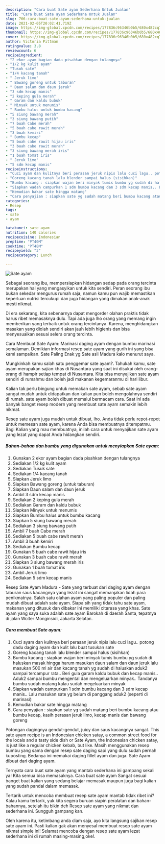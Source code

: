 ```yaml
---
description: "Cara buat Sate ayam Sederhana Untuk Jualan"
title: "Cara buat Sate ayam Sederhana Untuk Jualan"
slug: 706-cara-buat-sate-ayam-sederhana-untuk-jualan
date: 2021-02-05T20:02:41.719Z
image: https://img-global.cpcdn.com/recipes/177836c96346b0b5/680x482cq70/sate-ayam-foto-resep-utama.jpg
thumbnail: https://img-global.cpcdn.com/recipes/177836c96346b0b5/680x482cq70/sate-ayam-foto-resep-utama.jpg
cover: https://img-global.cpcdn.com/recipes/177836c96346b0b5/680x482cq70/sate-ayam-foto-resep-utama.jpg
author: Victoria Pittman
ratingvalue: 3.8
reviewcount: 6
recipeingredient:
- "2 ekor ayam bagian dada pisahkan dengan tulangnya"
- "1/2 kg kulit ayam"
- "Tusuk sate"
- "1/4 kacang tanah"
- " Jeruk limo"
- " Bawang goreng untuk taburan"
- " Daun salam dan daun jeruk"
- "3 sdm kecap manis"
- "2 keping gula merah"
- " Garam dan kaldu bubuk"
- " Minyak untuk menumis"
- " Bumbu halus untuk bumbu kacang"
- "5 siung bawang merah"
- "3 siung bawang putih"
- "7 buah Cabe merah"
- "5 buah cabe rawit merah"
- "3 buah kemiri"
- " Bumbu kecap"
- "5 buah cabe rawit hijau iris"
- "3 buah cabe rawit merah"
- "3 siung bawang merah iris"
- "1 buah tomat iris"
- " Jeruk limo"
- "5 sdm kecap manis"
recipeinstructions:
- "Cuci ayam dan kulitnya beri perasan jeruk nipis lalu cuci lagu.. potong dadu daging ayam dan kulit lalu buat tusukan sate"
- "Goreng kacang tanah lalu blender sampai halus (sisihkan)"
- "Bumbu kacang : siapkan wajan beri minyak tumis bumbu yg sudah di haluskan masak hingga harum masukan daun salam dan daun jeruk lalu masukan 500 ml air dan kacang tanah yg sudah di haluskan aduk2 sampai tercampur rata.. Beri gula garam kaldu bubuk dan kecap manis.. Aduk2 sampai bumbu mengental dan mengeluarkan minyak.. Tandanya bumbu sudah matang kalau sudah megeluarkan minyak"
- "Siapkan wadah campurkan 1 sdm bumbu kacang dan 3 sdm kecap manis.. Lalu masukan sate yg belum di panggang aduk2 (seperti di marinasi)"
- "Kemudian bakar sate hingga matang"
- "Cara penyajian : siapkan sate yg sudah matang beri bumbu kacang atau bumbu kecap, kasih perasan jeruk limo, kecap manis dan bawang goreng"
categories:
- Resep
tags:
- sate
- ayam

katakunci: sate ayam 
nutrition: 140 calories
recipecuisine: Indonesian
preptime: "PT40M"
cooktime: "PT48M"
recipeyield: "3"
recipecategory: Lunch

---
```



![Sate ayam](https://img-global.cpcdn.com/recipes/177836c96346b0b5/680x482cq70/sate-ayam-foto-resep-utama.jpg)

Sebagai seorang ibu, mempersiapkan hidangan sedap pada orang tercinta merupakan hal yang mengasyikan untuk kita sendiri. Peran seorang ibu bukan sekedar mengurus rumah saja, namun kamu pun wajib memastikan keperluan nutrisi tercukupi dan juga hidangan yang dimakan anak-anak mesti nikmat.

Di era  sekarang, kita sebenarnya dapat mengorder olahan praktis tidak harus ribet memasaknya dulu. Tapi ada juga lho orang yang memang ingin memberikan yang terbaik untuk orang tercintanya. Karena, menghidangkan masakan yang diolah sendiri akan jauh lebih higienis dan bisa menyesuaikan sesuai selera orang tercinta. 

Cara Membuat Sate Ayam: Marinasi daging ayam dengan bumbu marinasi semalaman. Demikian informasi resep sate ayam yang gurih ini yang bisa kami sampaikan. Sate Paling Enak yg Sate asli Madura kalo menurut saya.

Mungkinkah kamu salah satu penggemar sate ayam?. Tahukah kamu, sate ayam merupakan sajian khas di Nusantara yang saat ini disukai oleh orang-orang di hampir setiap tempat di Nusantara. Kita bisa menyajikan sate ayam sendiri di rumahmu dan boleh jadi makanan kegemaranmu di hari libur.

Kalian tak perlu bingung untuk memakan sate ayam, sebab sate ayam sangat mudah untuk didapatkan dan kalian pun boleh mengolahnya sendiri di rumah. sate ayam boleh dibuat memalui bermacam cara. Saat ini ada banyak banget resep modern yang membuat sate ayam semakin lebih nikmat.

Resep sate ayam juga mudah untuk dibuat, lho. Anda tidak perlu repot-repot untuk memesan sate ayam, karena Anda bisa membuatnya ditempatmu. Bagi Kalian yang mau membuatnya, inilah cara untuk menyajikan sate ayam yang lezat yang dapat Anda hidangkan sendiri.

<!--inarticleads1-->

##### Bahan-bahan dan bumbu yang digunakan untuk menyiapkan Sate ayam:

1. Gunakan 2 ekor ayam bagian dada pisahkan dengan tulangnya
1. Sediakan 1/2 kg kulit ayam
1. Sediakan Tusuk sate
1. Sediakan 1/4 kacang tanah
1. Siapkan  Jeruk limo
1. Siapkan  Bawang goreng (untuk taburan)
1. Siapkan  Daun salam dan daun jeruk
1. Ambil 3 sdm kecap manis
1. Sediakan 2 keping gula merah
1. Sediakan  Garam dan kaldu bubuk
1. Siapkan  Minyak untuk menumis
1. Siapkan  Bumbu halus untuk bumbu kacang
1. Siapkan 5 siung bawang merah
1. Sediakan 3 siung bawang putih
1. Ambil 7 buah Cabe merah
1. Sediakan 5 buah cabe rawit merah
1. Ambil 3 buah kemiri
1. Sediakan  Bumbu kecap
1. Gunakan 5 buah cabe rawit hijau iris
1. Gunakan 3 buah cabe rawit merah
1. Siapkan 3 siung bawang merah iris
1. Gunakan 1 buah tomat iris
1. Ambil  Jeruk limo
1. Sediakan 5 sdm kecap manis


Resep Sate Ayam Madura - Sate yang terbuat dari daging ayam dengan taburan saus kacangnya yang lezat ini sangat memanjakan lidah para penikmatnya. Salah satu olahan ayam yang paling populer dan paling mudah dibuat adalah sate ayam. Siapa sih yang tidak tahu sate ayam, makanan yang ditusuk dan dibakar ini memiliki citarasa yang khas. Sate ayam yang saya suka adalah sate ayam Barokah di daerah Santa, tepatnya di jalan Wolter Monginsidi, Jakarta Selatan. 

<!--inarticleads2-->

##### Cara membuat Sate ayam:

1. Cuci ayam dan kulitnya beri perasan jeruk nipis lalu cuci lagu.. potong dadu daging ayam dan kulit lalu buat tusukan sate
1. Goreng kacang tanah lalu blender sampai halus (sisihkan)
1. Bumbu kacang : siapkan wajan beri minyak tumis bumbu yg sudah di haluskan masak hingga harum masukan daun salam dan daun jeruk lalu masukan 500 ml air dan kacang tanah yg sudah di haluskan aduk2 sampai tercampur rata.. Beri gula garam kaldu bubuk dan kecap manis.. Aduk2 sampai bumbu mengental dan mengeluarkan minyak.. Tandanya bumbu sudah matang kalau sudah megeluarkan minyak
1. Siapkan wadah campurkan 1 sdm bumbu kacang dan 3 sdm kecap manis.. Lalu masukan sate yg belum di panggang aduk2 (seperti di marinasi)
1. Kemudian bakar sate hingga matang
1. Cara penyajian : siapkan sate yg sudah matang beri bumbu kacang atau bumbu kecap, kasih perasan jeruk limo, kecap manis dan bawang goreng


Potongan dagingnya gendut-gendut, juicy dan saus kacangnya sangat. This sate ayam recipe is an Indonesian chicken satay, a common street food for the locals and a tasty side dish or Sate Ayam, the Indonesian chicken satay, is just like a regular chicken kebab, but like. Masih menggunakan resep bumbu yang sama dengan resep sate daging sapi yang dulu sudah pernah kuposting. Bedanya ini memakai daging fillet ayam dan juga. Sate Ayam dibuat dari daging ayam. 

Ternyata cara buat sate ayam yang mantab sederhana ini gampang sekali ya! Kita semua bisa memasaknya. Cara buat sate ayam Sangat sesuai banget buat kalian yang sedang belajar memasak maupun juga bagi kalian yang sudah pandai dalam memasak.

Tertarik untuk mencoba membuat resep sate ayam mantab tidak ribet ini? Kalau kamu tertarik, yuk kita segera buruan siapin peralatan dan bahan-bahannya, setelah itu bikin deh Resep sate ayam yang nikmat dan sederhana ini. Sungguh gampang kan. 

Oleh karena itu, ketimbang anda diam saja, ayo kita langsung sajikan resep sate ayam ini. Pasti kalian gak akan menyesal membuat resep sate ayam nikmat simple ini! Selamat mencoba dengan resep sate ayam lezat sederhana ini di rumah masing-masing,oke!.

